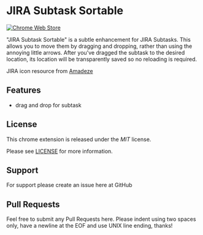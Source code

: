 # JIRA Subtask Sortable
[![Chrome Web Store](https://img.shields.io/badge/Chrome%20Web%20Store-v0.1-orange.svg)](https://chrome.google.com/webstore/detail/hcidkmckdnbkbjghgcgeikdoljdhlimb)

"JIRA Subtask Sortable" is a subtle enhancement for JIRA Subtasks. This allows you to move them by dragging and dropping, rather than using the annoying little arrows. After you've dragged the subtask to the desired location, its location will be transparently saved so no reloading is required.

JIRA icon resource from [Amadeze](http://plainicon.com/download-icon/51474/jira)

## Features
* drag and drop for subtask

## License
This chrome extension is released under the *MIT* license.

Please see [LICENSE](LICENSE) for more information.

## Support
For support please create an issue here at GitHub

## Pull Requests
Feel free to submit any Pull Requests here.
Please indent using two spaces only, have a newline at the EOF and use UNIX line ending, thanks!



